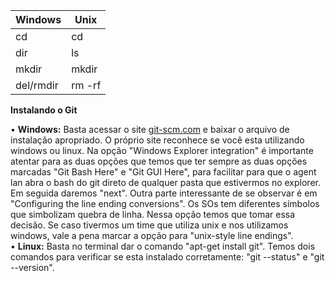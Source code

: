 | Windows   | Unix   |
| --------- | ------ |
| cd        | cd     |
| dir       | ls     |
| mkdir     | mkdir  |
| del/rmdir | rm -rf |

**Instalando o Git**

• **Windows:** Basta acessar o site [git-scm.com](http://www.git-scm.com) e baixar o arquivo de instalação apropriado. O próprio site reconhece se você esta utilizando windows ou linux. Na opção "Windows Explorer integration" é importante atentar para as duas opções que temos que ter sempre as duas opções marcadas "Git Bash Here" e "Git GUI Here", para facilitar para que o agent lan abra o bash do git direto de qualquer pasta que estivermos no explorer. Em seguida daremos "next". Outra parte interessante de se observar é em "Configuring the line ending conversions". Os SOs tem diferentes símbolos que simbolizam quebra de linha. Nessa opção temos que tomar essa decisão. Se caso tivermos um time que utiliza unix e nos utilizamos windows, vale a pena marcar a opção para "unix-style line endings".  
•  **Linux:** Basta no terminal dar o comando "apt-get install git". Temos dois comandos para verificar se esta instalado corretamente: "git --status" e "git --version". 